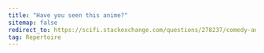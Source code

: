 ```yaml
---
title: "Have you seen this anime?"
sitemap: false
redirect_to: https://scifi.stackexchange.com/questions/278237/comedy-anime-where-the-female-lead-is-a-ghost
tag: Repertoire
---
```

